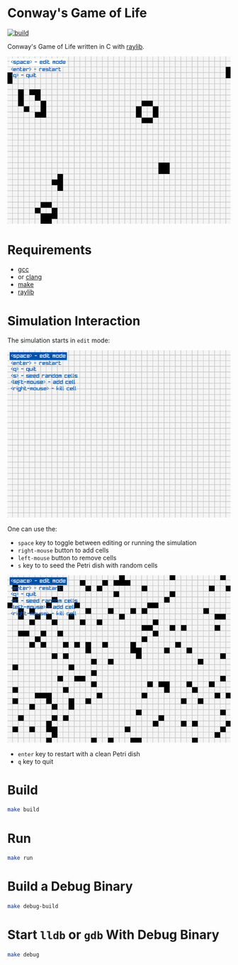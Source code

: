 # Conway's Game of Life

[![build](https://github.com/claudemuller/life-c/actions/workflows/c.yml/badge.svg)](https://github.com/claudemuller/life-c/actions/workflows/c.yml)

Conway's Game of Life written in C with [raylib](https://github.com/raysan5/raylib).

![Game of Life](images/run.png)

# Requirements

- [gcc](https://gcc.gnu.org/)
- or [clang](https://clang.llvm.org/)
- [make](https://www.gnu.org/software/make/)
- [raylib](https://github.com/raysan5/raylib)

# Simulation Interaction

The simulation starts in `edit` mode:

![start](images/start.png)

One can use the:
- `space` key to toggle between editing or running the simulation
- `right-mouse` button to add cells
- `left-mouse` button to remove cells
- `s` key to to seed the Petri dish with random cells

![seed dish](images/seed.png)

- `enter` key to restart with a clean Petri dish
- `q` key to quit

# Build

```bash
make build
```

# Run

```bash
make run
```

# Build a Debug Binary

```bash
make debug-build
```

# Start `lldb` or `gdb` With Debug Binary

```bash
make debug
```
